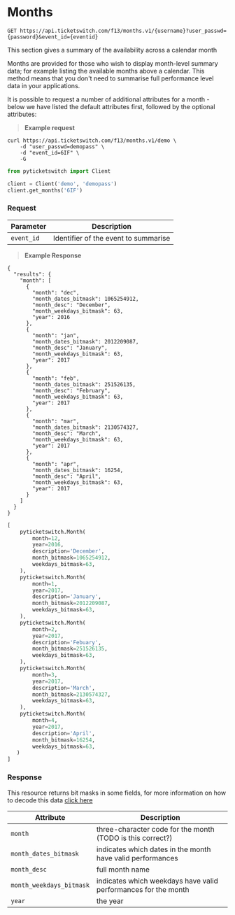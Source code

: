# Months

```
GET https://api.ticketswitch.com/f13/months.v1/{username}?user_passwd={password}&event_id={eventid}
```

This section gives a summary of the availability across a calendar month

Months are provided for those who wish to display month-level summary data; for 
example listing the available months above a calendar. This method means that
you don't need to summarise full performance level data in your applications.

It is possible to request a number of additional attributes for a month - below
we have listed the default attributes first, followed by the optional
attributes:

> **Example request**

```shell
curl https://api.ticketswitch.com/f13/months.v1/demo \
    -d "user_passwd=demopass" \
    -d "event_id=6IF" \
    -G
```

```python
from pyticketswitch import Client

client = Client('demo', 'demopass')
client.get_months('6IF')
```

### Request

Parameter | Description
--------- | -----------
`event_id` | Identifier of the event to summarise


> **Example Response**

```shell
{
  "results": {
    "month": [
      {
        "month": "dec",
        "month_dates_bitmask": 1065254912,
        "month_desc": "December",
        "month_weekdays_bitmask": 63,
        "year": 2016
      },
      {
        "month": "jan",
        "month_dates_bitmask": 2012209087,
        "month_desc": "January",
        "month_weekdays_bitmask": 63,
        "year": 2017
      },
      {
        "month": "feb",
        "month_dates_bitmask": 251526135,
        "month_desc": "February",
        "month_weekdays_bitmask": 63,
        "year": 2017
      },
      {
        "month": "mar",
        "month_dates_bitmask": 2130574327,
        "month_desc": "March",
        "month_weekdays_bitmask": 63,
        "year": 2017
      },
      {
        "month": "apr",
        "month_dates_bitmask": 16254,
        "month_desc": "April",
        "month_weekdays_bitmask": 63,
        "year": 2017
      }
    ]
  }
}
```

```python
[
    pyticketswitch.Month(
        month=12,
        year=2016,
        description='December',
        month_bitmask=1065254912,
        weekdays_bitmask=63,
    ),
    pyticketswitch.Month(
        month=1,
        year=2017,
        description='January',
        month_bitmask=2012209087,
        weekdays_bitmask=63,
    ),
    pyticketswitch.Month(
        month=2,
        year=2017,
        description='Febuary',
        month_bitmask=251526135,
        weekdays_bitmask=63,
    ),
    pyticketswitch.Month(
        month=3,
        year=2017,
        description='March',
        month_bitmask=2130574327,
        weekdays_bitmask=63,
    ),
    pyticketswitch.Month(
        month=4,
        year=2017,
        description='April',
        month_bitmask=16254,
        weekdays_bitmask=63,
   )
]
```

### Response


<aside class="language-specific shell notice">
    This resource returns bit masks in some fields, for more information on how
    to decode this data <a href="#bitmask-fields">click here</a>
</aside>

Attribute | Description
--------- | -----------
`month` | three-character code for the month (TODO is this correct?)
`month_dates_bitmask` | indicates which dates in the month have valid performances
`month_desc` | full month name
`month_weekdays_bitmask` | indicates which weekdays have valid performances for the month
`year` | the year
